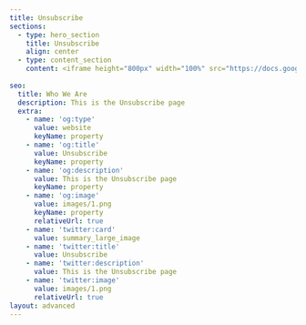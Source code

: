 ```yaml
---
title: Unsubscribe
sections:
  - type: hero_section
    title: Unsubscribe
    align: center
  - type: content_section
    content: <iframe height="800px" width="100%" src="https://docs.google.com/forms/d/e/1FAIpQLScSmgZr3x7PppRMv0ZJuTPAzdCB31K4mdAUfibLXcrwf6dABw/viewform" />
    
seo:
  title: Who We Are
  description: This is the Unsubscribe page
  extra:
    - name: 'og:type'
      value: website
      keyName: property
    - name: 'og:title'
      value: Unsubscribe
      keyName: property
    - name: 'og:description'
      value: This is the Unsubscribe page
      keyName: property
    - name: 'og:image'
      value: images/1.png
      keyName: property
      relativeUrl: true
    - name: 'twitter:card'
      value: summary_large_image
    - name: 'twitter:title'
      value: Unsubscribe
    - name: 'twitter:description'
      value: This is the Unsubscribe page
    - name: 'twitter:image'
      value: images/1.png
      relativeUrl: true
layout: advanced
---
```


